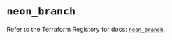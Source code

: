 # `neon_branch`

Refer to the Terraform Registory for docs: [`neon_branch`](https://registry.terraform.io/providers/kislerdm/neon/0.1.0/docs/resources/branch).
